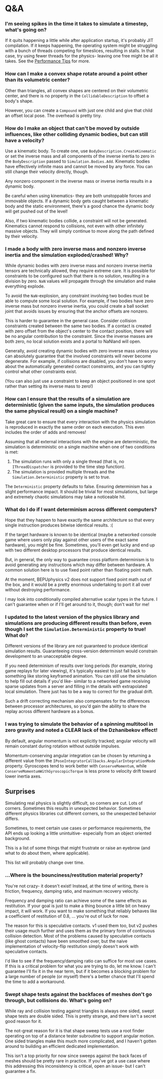 # Q&A

### I'm seeing spikes in the time it takes to simulate a timestep, what's going on?

If it quits happening a little while after application startup, it's probably JIT compilation. If it keeps happening, the operating system might be struggling with a bunch of threads competing for timeslices, resulting in stalls. In that case, try using fewer threads for the physics- leaving one free might be all it takes. See the 
[Performance Tips](PerformanceTips.md#general) for more.

### How can I make a convex shape rotate around a point other than its volumetric center?

Other than triangles, all convex shapes are centered on their volumetric center, and there is no property in the `CollidableDescription` to offset a body's shape.

However, you can create a `Compound` with just one child and give that child an offset local pose. The overhead is pretty tiny.

### How do I make an object that can't be moved by outside influences, like other colliding dynamic bodies, but can still have a velocity?

Use a kinematic body. To create one, use `BodyDescription.CreateKinematic` or set the inverse mass and all components of the inverse inertia to zero in the `BodyDescription` passed to `Simulation.Bodies.Add`. Kinematic bodies have effectively infinite mass and cannot be moved by any force. You can still change their velocity directly, though.

Any nonzero component in the inverse mass or inverse inertia results in a dynamic body.

Be careful when using kinematics- they are both unstoppable forces and immovable objects. If a dynamic body gets caught between a kinematic body and the static environment, there's a good chance the dynamic body will get pushed out of the level!

Also, if two kinematic bodies collide, a constraint will not be generated. Kinematics cannot respond to collisions, not even with other infinitely massive objects. They will simply continue to move along the path defined by their velocity.

### I made a body with zero inverse mass and nonzero inverse inertia and the simulation exploded/crashed! Why?

While dynamic bodies with zero inverse mass and nonzero inverse inertia tensors are technically allowed, they require extreme care. It is possible for constraints to be configured such that there is no solution, resulting in a division by zero. `NaN` values will propagate through the simulation and make everything explode.

To avoid the `NaN`-explosion, any constraint involving two bodies must be able to compute some local solution. For example, if two bodies have zero inverse mass but nonzero inverse inertia, you could create a ball socket joint that avoids issues by ensuring that the anchor offsets are nonzero.

This is harder to guarantee in the general case. Consider collision constraints created between the same two bodies. If a contact is created with zero offset from the object's center to the contact position, there will be no angular contribution to the constraint. Since the inverse masses are both zero, no local solution exists and a portal to NaNland will open.

Generally, avoid creating dynamic bodies with zero inverse mass unless you can absolutely guarantee that the involved constraints will never become degenerate. For example, if collisions are disabled, you don't have to worry about the automatically generated contact constraints, and you can tightly control what other constraints exist.

(You can also just use a constraint to keep an object positioned in one spot rather than setting its inverse mass to zero!)

### How can I ensure that the results of a simulation are deterministic (given the same inputs, the simulation produces the same physical result) on a single machine?

Take great care to ensure that every interaction with the physics simulation is reproduced in exactly the same order on each execution. This even includes the order of adds and removes!

Assuming that all external interactions with the engine are deterministic, the simulation is deterministic on a single machine when one of two conditions is met:
1. The simulation runs with only a single thread (that is, no `IThreadDispatcher` is provided to the time step function).
2. The simulation is provided multiple threads and the `Simulation.Deterministic` property is set to true.

The `Deterministic` property defaults to false. Ensuring determinism has a slight performance impact. It should be trivial for most simulations, but large and extremely chaotic simulations may take a noticeable hit.

### What do I do if I want determinism across different computers?

Hope that they happen to have exactly the same architecture so that every single instruction produces bitwise identical results. :(

If the target hardware is known to be identical (maybe a networked console game where users only play against other users of the exact same hardware), you might be fine. Sometimes, you'll even get lucky and end up with two different desktop processors that produce identical results.

But, in general, the only way to guarantee cross platform determinism is to avoid generating any instructions which may differ between hardware. A common solution here is to use fixed point rather than floating point math.

At the moment, BEPUphysics v2 does not support fixed point math out of the box, and it would be a pretty enormous undertaking to port it all over without destroying performance.

I may look into conditionally compiled alternative scalar types in the future. I can't guarantee when or if I'll get around to it, though; don't wait for me!

### I updated to the latest version of the physics library and simulations are producing different results than before, even though I set the `Simulation.Deterministic` property to true! What do?

Different versions of the library are not guaranteed to produce identical simulation results. Guaranteeing cross-version determinism would constrain development to an unacceptable degree.

If you need determinism of results over long periods (for example, storing game replays for later viewing), it's typically easiest to just fall back to something like storing keyframed animation. You can still use the simulation to help fill out details if you'd like- similar to a networked game receiving sparse updates from a server and filling in the details with extrapolated local simulation. There just has to be a way to correct for the gradual drift.

Such a drift correcting mechanism also compensates for the differences between processor architectures, so you'd gain the ability to share the replay across different hardware as a bonus.

### I was trying to simulate the behavior of a spinning multitool in zero gravity and noted a CLEAR lack of the Dzhanibekov effect!

By default, angular momentum is not explicitly tracked; angular velocity will remain constant during rotation without outside impulses.

Momentum-conserving angular integration can be chosen by returning a different value from the `IPoseIntegratorCallbacks.AngularIntegrationMode` property. Gyroscopes tend to work better with `ConserveMomentum`, while `ConserveMomentumWithGyroscopicTorque` is less prone to velocity drift toward lower inertia axes.

## Surprises

Simulating real physics is slightly difficult, so corners are cut. Lots of corners. Sometimes this results in unexpected behavior. Sometimes different physics libraries cut different corners, so the unexpected behavior differs. 

Sometimes, to meet certain use cases or performance requirements, the API ends up looking a little unintuitive- especially from an object oriented background.

This is a list of some things that might frustrate or raise an eyebrow (and what to do about them, where applicable).

This list will probably change over time.

### ...Where is the bounciness/restitution material property?

You're not crazy- it doesn't exist! Instead, at the time of writing, there is friction, frequency, damping ratio, and maximum recovery velocity.

Frequency and damping ratio can achieve some of the same effects as restitution. If your goal is just to make a thing bounce a little bit on heavy impact, it will work. If you want to make something that reliably behaves like a coefficient of restitution of 0.8, ... you're out of luck for now.

The reason for this is speculative contacts. v1 used them too, but v2 pushes their usage much further and uses them as the primary form of continuous collision detection. Most of the problems caused by speculative contacts (like ghost contacts) have been smoothed over, but the naive implementation of velocity-flip restitution simply doesn't work with speculative contacts.

I'd like to see if the frequency/damping ratio can suffice for most use cases. If this is a critical problem for what you are trying to do, let me know. I can't guarantee I'll fix it in the near term, but if it becomes a blocking problem for a large number of people (or myself) there's a better chance that I'll spend the time to add a workaround.

### Swept shape tests against the backfaces of meshes don't go through, but collisions do. What's going on?

While ray and collision testing against triangles is always one sided, swept shape tests are double sided. This is pretty strange, and there isn't a secret good reason for it.

The not-great reason for it is that shape sweep tests use a root finder operating on top of a distance tester subroutine to support angular motion. One sided triangles make this much more complicated, and I haven't gotten around to building an efficient dedicated implementation.

This isn't a top priority for now since sweeps against the back faces of meshes should be pretty rare in practice. If you've got a use case where this addressing this inconsistency is critical, open an issue- but I can't guarantee a fix.
